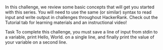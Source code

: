 In this challenge, we review some basic concepts that will get you started with this series. You will need to use the same (or similar) syntax to read input and write output in challenges throughout HackerRank. Check out the Tutorial tab for learning materials and an instructional video!

Task 
To complete this challenge, you must save a line of input from stdin to a variable, print Hello, World. on a single line, and finally print the value of your variable on a second line.
